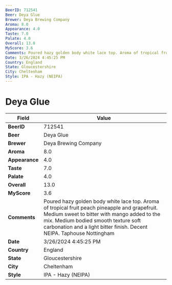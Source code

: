 ```yaml
---
BeerID: 712541
Beer: Deya Glue
Brewer: Deya Brewing Company
Aroma: 8.0
Appearance: 4.0
Taste: 7.0
Palate: 4.0
Overall: 13.0
MyScore: 3.6
Comments: Poured hazy golden body white lace top. Aroma of tropical fruit peach pineapple and grapefruit. Medium sweet to bitter with mango added to the mix. Medium bodied smooth texture soft carbonation and a light bitter finish. Decent NEIPA. Taphouse Nottingham
Date: 3/26/2024 4:45:25 PM
Country: England
State: Gloucestershire
City: Cheltenham
Style: IPA - Hazy (NEIPA)
---
```


# Deya Glue

| Field         | Value |
|---------------|-------|
| **BeerID** | 712541 |
| **Beer** | Deya Glue |
| **Brewer** | Deya Brewing Company |
| **Aroma** | 8.0 |
| **Appearance** | 4.0 |
| **Taste** | 7.0 |
| **Palate** | 4.0 |
| **Overall** | 13.0 |
| **MyScore** | 3.6 |
| **Comments** | Poured hazy golden body white lace top. Aroma of tropical fruit peach pineapple and grapefruit. Medium sweet to bitter with mango added to the mix. Medium bodied smooth texture soft carbonation and a light bitter finish. Decent NEIPA. Taphouse Nottingham  |
| **Date** | 3/26/2024 4:45:25 PM |
| **Country** | England |
| **State** | Gloucestershire |
| **City** | Cheltenham |
| **Style** | IPA - Hazy (NEIPA) |
